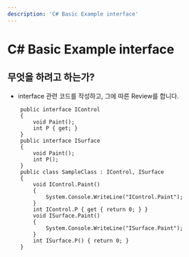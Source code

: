 ```yaml
---
description: 'C# Basic Example interface'
---
```


# C\# Basic Example interface

## 무엇을 하려고 하는가?

* interface 관련 코드를 작성하고, 그에 따른 Review를 합니다.

```text
    public interface IControl
    {
        void Paint();
        int P { get; }
    }
    public interface ISurface
    {
        void Paint();
        int P();
    }
    public class SampleClass : IControl, ISurface
    {
        void IControl.Paint()
        {
            System.Console.WriteLine("IControl.Paint");
        }
        int IControl.P { get { return 0; } }
        void ISurface.Paint()
        {
            System.Console.WriteLine("ISurface.Paint");
        }
        int ISurface.P() { return 0; }
    }
```

